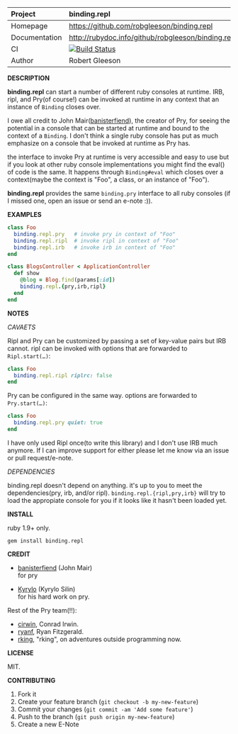 | Project         | binding.repl
|:----------------|:--------------------------------------------------
| Homepage        | https://github.com/robgleeson/binding.repl
| Documentation   | http://rubydoc.info/github/robgleeson/binding.repl
| CI              | [![Build Status](https://travis-ci.org/robgleeson/ichannel.binding.repl.png)](https://travis-ci.org/robgleeson/binding.repl)
| Author          | Robert Gleeson

__DESCRIPTION__

__binding.repl__ can start a number of different ruby consoles at runtime.
IRB, ripl, and Pry(of course!) can be invoked at runtime in any context
that an instance of `Binding` closes over.

I owe all credit to John Mair([banisterfiend](https://github.com/banister)),
the creator of Pry, for seeing the potential in a console that can be
started at runtime and bound to the context of a `Binding`. I don't
think a single ruby console has put as much emphasize on a console
that be invoked at runtime as Pry has.

the interface to invoke Pry at runtime is very accessible and easy to
use but if you look at other ruby console implementations you might find
the eval() of code is the same. It happens through `Binding#eval` which
closes over a context(maybe the context is "Foo", a class, or an
instance of "Foo").

__binding.repl__ provides the same `binding.pry` interface to all ruby
consoles (if I missed one, open an issue or send an e-note :)).

__EXAMPLES__

```ruby
class Foo
  binding.repl.pry   # invoke pry in context of "Foo"
  binding.repl.ripl  # invoke ripl in context of "Foo"
  binding.repl.irb   # invoke irb in context of "Foo"
end

class BlogsController < ApplicationController
  def show
    @blog = Blog.find(params[:id])
    binding.repl.{pry,irb,ripl}
  end
end
```

__NOTES__

_CAVAETS_

Ripl and Pry can be customized by passing a set of key-value pairs but
IRB cannot. ripl can be invoked with options that are forwarded to
`Ripl.start(…)`:  

```ruby
class Foo
  binding.repl.ripl riplrc: false
end
```

Pry can be configured in the same way. options are forwarded to `Pry.start(…)`:

```ruby
class Foo
  binding.repl.pry quiet: true
end
```

I have only used Ripl once(to write this library) and I don't use IRB
much anymore. If I can improve support for either please let me know
via an issue or pull request/e-note.


_DEPENDENCIES_

binding.repl doesn't depend on anything. it's up to you to meet the 
dependencies(pry, irb, and/or ripl). `binding.repl.{ripl,pry,irb}` 
will try to load the appropiate console for you if it looks like it 
hasn't been loaded yet.

__INSTALL__

ruby 1.9+ only.

```
gem install binding.repl
```

__CREDIT__

- [banisterfiend](https://github.com/banister) (John Mair)  
  for pry

- [Kyrylo](https://github.com/kyrylo) (Kyrylo Silin)  
  for his hard work on pry.

Rest of the Pry team(!!):

- [cirwin](https://github.com/conradirwin), Conrad Irwin.
- [ryanf](https://github.com/ryanf), Ryan Fitzgerald.
- [rking](https://github.com/rking), "rking", on adventures outside programming now.

__LICENSE__

MIT.

__CONTRIBUTING__

1. Fork it
2. Create your feature branch (`git checkout -b my-new-feature`)
3. Commit your changes (`git commit -am 'Add some feature'`)
4. Push to the branch (`git push origin my-new-feature`)
5. Create a new E-Note
